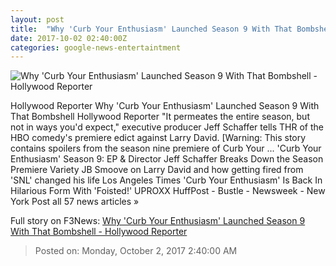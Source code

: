 ```yaml
---
layout: post
title:  "Why 'Curb Your Enthusiasm' Launched Season 9 With That Bombshell - Hollywood Reporter"
date: 2017-10-02 02:40:00Z
categories: google-news-entertaintment
---
```


![Why 'Curb Your Enthusiasm' Launched Season 9 With That Bombshell - Hollywood Reporter](http://cdn1.thr.com/sites/default/files/2017/09/larry_copy.jpg)

Hollywood Reporter Why 'Curb Your Enthusiasm' Launched Season 9 With That Bombshell Hollywood Reporter "It permeates the entire season, but not in ways you'd expect," executive producer Jeff Schaffer tells THR of the HBO comedy's premiere edict against Larry David. [Warning: This story contains spoilers from the season nine premiere of Curb Your ... 'Curb Your Enthusiasm' Season 9: EP & Director Jeff Schaffer Breaks Down the Season Premiere Variety JB Smoove on Larry David and how getting fired from 'SNL' changed his life Los Angeles Times 'Curb Your Enthusiasm' Is Back In Hilarious Form With 'Foisted!' UPROXX HuffPost - Bustle - Newsweek - New York Post all 57 news articles »


Full story on F3News: [Why 'Curb Your Enthusiasm' Launched Season 9 With That Bombshell - Hollywood Reporter](http://www.f3nws.com/n/uJBdxH)

> Posted on: Monday, October 2, 2017 2:40:00 AM
